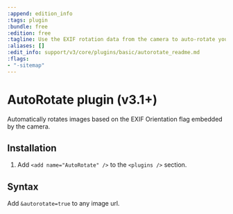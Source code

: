 ```yaml
---
:append: edition_info
:tags: plugin
:bundle: free
:edition: free
:tagline: Use the EXIF rotation data from the camera to auto-rotate your images.
:aliases: []
:edit_info: support/v3/core/plugins/basic/autorotate_readme.md
:flags:
- "-sitemap"
---
```


# AutoRotate plugin (v3.1+)

Automatically rotates images based on the EXIF Orientation flag embedded by the camera. 

## Installation

1. Add `<add name="AutoRotate" />` to the `<plugins />` section.

## Syntax

Add `&autorotate=true` to any image url.